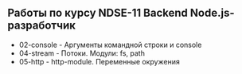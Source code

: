 ## Работы по курсу NDSE-11 Backend Node.js-разработчик

- 02-console - Аргументы командной строки и console
- 04-stream  - Потоки. Модули: fs, path
- 05-http    - http-module. Переменные окружения
